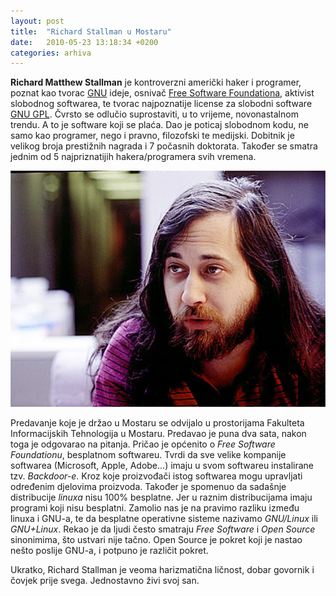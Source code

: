 ```yaml
---
layout: post
title:  "Richard Stallman u Mostaru"
date:   2010-05-23 13:18:34 +0200
categories: arhiva
---
```

**Richard Matthew Stallman** je kontroverzni američki haker i programer, poznat kao tvorac [GNU] ideje, osnivač [Free Software Foundationa], aktivist slobodnog softwarea, te tvorac najpoznatije license za slobodni software [GNU GPL]. Čvrsto se odlučio suprostaviti, u to vrijeme, novonastalnom trendu. A to je software koji se plaća. Dao je poticaj slobodnom kodu, ne samo kao programer, nego i pravno, filozofski te medijski. Dobitnik je velikog broja prestižnih nagrada i 7 počasnih doktorata. Također se smatra jednim od 5 najpriznatijih hakera/programera svih vremena.

<img src="/assets/stallman.jpg" width="600" />

Predavanje koje je držao u Mostaru se odvijalo u prostorijama Fakulteta Informacijskih Tehnologija u Mostaru. Predavao je puna dva sata, nakon toga je odgovarao na pitanja. Pričao je općenito o *Free Software Foundationu*, besplatnom softwareu. Tvrdi da sve velike kompanije softwarea (Microsoft, Apple, Adobe...) imaju u svom softwareu instalirane tzv. *Backdoor-e*. Kroz koje proizvođači istog softwarea mogu upravljati određenim djelovima proizvoda. Također je spomenuo da sadašnje distribucije *linuxa* nisu 100% besplatne. Jer u raznim distribucijama imaju programi koji nisu besplatni. Zamolio nas je na pravimo razliku između linuxa i GNU-a, te da besplatne operativne sisteme nazivamo *GNU/Linux* ili *GNU+Linux*. Rekao je da ljudi često smatraju *Free Software* i *Open Source* sinonimima, što ustvari nije tačno. Open Source je pokret koji je nastao nešto poslije GNU-a, i potpuno je različit pokret.

Ukratko, Richard Stallman je veoma harizmatična ličnost, dobar govornik i čovjek prije svega. Jednostavno živi svoj san.

[GNU]: http://www.gnu.org/
[Free Software Foundationa]: http://www.fsf.org/
[GNU GPL]: http://www.gnu.org/licenses/gpl.html
